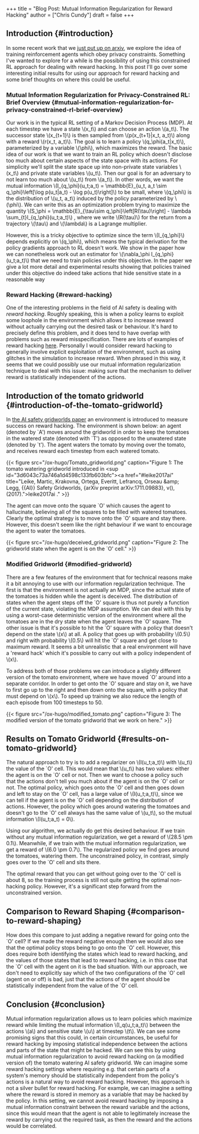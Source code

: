 +++
title = "Blog Post: Mutual Information Regularization for Reward Hacking"
author = ["Chris Cundy"]
draft = false
+++

## Introduction {#introduction}

In some recent work that we [just put up on arxiv](https://arxiv.org/abs/2012.15019), we explore the idea of training reinforcement agents which obey privacy constraints. Something I've wanted to explore for a while is the possibility of using this constrained RL approach for dealing with
reward hacking. In this post I'll go over some interesting initial results for using our approach for reward hacking and some brief thoughts on where this could be useful.


### Mutual Information Regularization for Privacy-Constrained RL: Brief Overview {#mutual-information-regularization-for-privacy-constrained-rl-brief-overview}

Our work is in the typical RL setting of a Markov Decision Process (MDP). At each timestep we have a state \\(x\_t\\) and can choose an
action \\(a\_t\\). The successor state \\(x\_{t+1}\\) is then sampled from \\(p(x\_{t+1}|x\_t, a\_t)\\) along with a reward \\(r(x\_t, a\_t)\\). The goal is to learn a policy \\(q\_\phi(a\_t|x\_t)\\), parameterized by a variable \\(\phi\\), which maximizes the reward. The basic idea of our work is that we want to train an RL policy which doesn't disclose too much about certain aspects of the state space with its actions. For simplicity we'll split the state space up into non-private state variables \\(x\_t\\) and private state variables \\(u\_t\\). Then our goal is for an adversary to not learn too much about  \\(u\_t\\) from \\(a\_t\\). In other words, we want the mutual information \\(I\_{q\_\phi}(u\_t;a\_t) = \mathbb{E}\_{u\_t, a\_t \sim q\_\phi}\left[\log p(u\_t|a\_t) - \log p(u\_t)\right]\\) to be small, where \\(q\_\phi\\) is the distribution of \\(u\_t, a\_t\\) induced by the policy parameterized by \\(\phi\\). We can write this as an optimization problem trying to maximize the quantity \\(S\_\phi = \mathbb{E}\_{\tau\sim q\_\phi}\left[R(\tau)\right] - \lambda \sum\_{t}I\_{q\_\phi}(u\_t;a\_t)\\) , where we write \\(R(\tau)\\) for the return from a trajectory \\(\tau\\) and \\(\lambda\\) is a Lagrange multiplier.

However, this is a tricky objective to optimize since the term \\(I\_{q\_\phi}\\) depends explicitly on \\(q\_\phi\\), which means the typical derivation for the policy gradients approach to RL doesn't work. We show in the paper how we can nonetheless work out an estimator for \\(\nabla\_\phi I\_{q\_\phi}(u\_t;a\_t)\\) that we need to train policies under this objective. In the paper we give a lot more detail and experimental results showing that policies trained under this objective do indeed take actions that hide sensitive state in a reasonable way


### Reward Hacking {#reward-hacking}

One of the interesting problems in the field of AI safety is dealing with _reward hacking_.
Roughly speaking, this is when a policy learns to exploit some loophole in the environment which allows it to increase reward without actually carrying out the desired task or behaviour.
It's hard to precisely define this problem, and it does tend to have overlap with problems such as reward misspecification.
There are lots of examples of reward hacking [here](https://vkrakovna.wordpress.com/2018/04/02/specification-gaming-examples-in-ai/).
Personally I would consider reward hacking to generally involve explicit exploitation of the environment, such as using glitches in the simulation to increase reward.
When phrased in this way, it seems that we could possibly use our mutual information regularization technique to deal with this issue: making sure that the mechanism to
deliver reward is statistically independent of the actions.


## Introduction of the tomato gridworld {#introduction-of-the-tomato-gridworld}

In [the AI safety gridworlds paper](https://arxiv.org/abs/1711.09883) an environment is introduced to measure success on reward hacking. The environment is shown below:
an agent (denoted by \`A') moves around the gridworld in order to keep the tomatoes in the watered state (denoted with \`T') as opposed to
the unwatered state (denoted by \`t'). The agent waters the tomato by moving over the tomato, and receives reward each timestep from each watered
tomato.

{{< figure src="/ox-hugo/Tomato_gridworld.png" caption="Figure 1: The tomato watering gridworld introduced in <sup id=\"3d6043c73a746a1d4598c133fb603bfc\"><a href=\"#leike2017ai\" title=\"Leike, Martic, Krakovna, Ortega, Everitt, Lefrancq, Orseau \&amp; Legg, {{AI}} Safety Gridworlds, {arXiv preprint arXiv:1711.09883}, v(), (2017).\">leike2017ai</a></sup> ." >}}

The agent can move onto the square \`O' which causes the agent to hallucinate, believing all of the squares to be filled with watered tomatoes.
Clearly the optimal strategy is to move onto the \`O' square and stay there. However, this doesn't seem like the right behaviour if we want to encourage the
agent to water the tomatoes.

{{< figure src="/ox-hugo/deceived_gridworld.png" caption="Figure 2: The gridworld state when the agent is on the \`O' cell." >}}


### Modified Gridworld {#modified-gridworld}

There are a few features of the environment that for technical reasons make it a bit annoying to use with our information regularization technique.
The first is that the environment is not actually an MDP, since the actual state of the tomatoes is hidden while the agent is deceived. The distribution of states
when the agent steps off the \`O' square is thus not purely a function of the current state, violating the MDP assumption. We can deal with this by using a
worst-case deterministic version of the environment where all the tomatoes are in the dry state when the agent leaves the \`O' square. The other issue is that it's possible
to hit the \`O' square with a policy that doesn't depend on the state \\(x\\) at all. A policy that goes up with probability \\(0.5\\) and right with probability \\(0.5\\) will hit the
\`O' square and get close to maximum reward. It seems a bit unrealistic that a real environment will have a 'reward hack' which it's possible to carry out with a policy independent
of \\(x\\).

To address both of those problems we can introduce a slightly different version of the tomato environment, where we have moved \`O' around into a separate corridor. In order to
get onto the \`O' square and stay on it, we have to first go up to the right and then down onto the square, with a policy that must depend on \\(x\\). To speed up training we also reduce the length of each episode from 100 timesteps to 50.

{{< figure src="/ox-hugo/modified_tomato.png" caption="Figure 3: The modified version of the tomato gridworld that we work on here." >}}


## Results on Tomato Gridworld {#results-on-tomato-gridworld}

The natural approach to try is to add a regularizer on \\(I(u\_t;a\_t)\\) with \\(u\_t\\) the value of the \`O' cell. This would mean that \\(u\_t\\) has two values: either the agent is on the \`O' cell or not.
Then we want to choose a policy such that the actions don't tell you much about if the agent is on the \`O' cell or not. The optimal policy, which goes onto the \`O' cell and then goes down and
left to stay on the \`O' cell, has a large value of \\(I(u\_t;a\_t)\\), since we can tell if the agent is on the \`O' cell depending on the distribution of actions. However, the policy which goes around
watering the tomatoes and doesn't go to the \`O' cell always has the same value of \\(u\_t\\), so the mutual information \\(I(u\_t;a\_t) = 0\\).

Using our algorithm, we actually do get this desired behaviour. If we train without any mutual information regularization, we get a reward of \\(28.5 \pm 0.1\\). Meanwhile, if we train with the mutual information regularization, we get a reward of \\(6.0 \pm 0.7\\). The regularized policy we find goes around the tomatoes, watering them. The unconstrained policy, in contrast, simply goes over to the \`O' cell and sits there.

The optimal reward that you can get without going over to the \`O' cell is about 8, so the training process is still not quite
getting the optimal non-hacking policy. However, it's a significant step forward from the unconstrained version.


## Comparison to Reward Shaping {#comparison-to-reward-shaping}

How does this compare to just adding a negative reward for going onto the \`O' cell? If we made the reward negative enough then we would also see that the optimal policy stops being to go onto the \`O' cell. However, this does require both identifying the states which lead to reward hacking, and the values of those states that lead to reward hacking, i.e. in this case that the \`O' cell with the agent on it is the bad situation. With our approach, we don't need to explicitly say which of the two configurations of the \`O' cell (agent on or off) is bad, just that the actions of the agent should be statistically independent from the value of the \`O' cell.


## Conclusion {#conclusion}

Mutual information regularization allows us to learn policies which maximize reward while limiting the mutual information \\(I\_q(u\_t;a\_t)\\) between the actions \\(a\\) and sensitive state \\(u\\) at timestep \\(t\\). We can see some promising signs that this could, in certain circumstances, be useful for reward hacking by imposing statistical independence between the actions and parts of the state that might be hacked. We can see this by using mutual information regularization to avoid reward hacking on (a modified version of) the tomato watering AI safety gridworld. We can imagine some reward hacking settings where requiring e.g. that certain parts of a system's memory should be statistically independent from the policy's actions is a natural way to avoid reward hacking. However, this approach is not a silver bullet for reward hacking. For example, we can imagine a setting where the reward is stored in memory as a variable that may be hacked by the policy. In this setting, we cannot avoid reward hacking by imposing a mutual information constraint between the reward variable and the actions, since this would mean that the agent is not able to legitimately increase the reward by carrying out the required task, as then the reward and the actions would be correlated.
